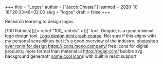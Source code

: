+++
title = "Logos"
author = ["Jacob Chvatal"]
lastmod = 2020-10-18T20:23:48+02:00
slug = "logos"
draft = false
+++

Research learning to design logos.

[100 Rabbits]({{< relref "100_rabbits" >}})' tool, Dotgrid, is a great minimal logo design tool.
[Logo design mini crash course](https://m.youtube.com/watch?v=ab3Sy-HnUB0). Not sure if this aligns with my personal sensibilities but it's a good overview of the industry.
[photoshop over ronin for design](https://100r.co/site/ronin.html)
<https://icons.mono.company/> free icons for digital products; more formal than material ui
<https://bgjar.com/> bubble svg background generaotr
[some cool icon](https://icons.modulz.app/)s with built in react support
